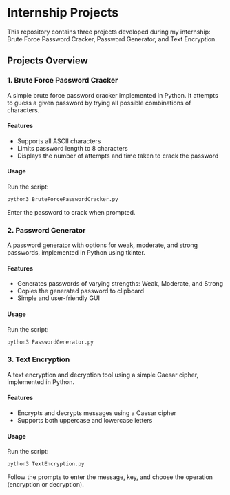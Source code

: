
# Internship Projects

This repository contains three projects developed during my internship: Brute Force Password Cracker, Password Generator, and Text Encryption.

## Projects Overview

### 1. Brute Force Password Cracker

A simple brute force password cracker implemented in Python. It attempts to guess a given password by trying all possible combinations of characters.

#### Features
- Supports all ASCII characters
- Limits password length to 8 characters
- Displays the number of attempts and time taken to crack the password

#### Usage
Run the script:
```sh
python3 BruteForcePasswordCracker.py
```

Enter the password to crack when prompted.

### 2. Password Generator

A password generator with options for weak, moderate, and strong passwords, implemented in Python using tkinter.

#### Features
- Generates passwords of varying strengths: Weak, Moderate, and Strong
- Copies the generated password to clipboard
- Simple and user-friendly GUI

#### Usage
Run the script:
```sh
python3 PasswordGenerator.py
```

### 3. Text Encryption

A text encryption and decryption tool using a simple Caesar cipher, implemented in Python.

#### Features
- Encrypts and decrypts messages using a Caesar cipher
- Supports both uppercase and lowercase letters

#### Usage
Run the script:
```sh
python3 TextEncryption.py
```

Follow the prompts to enter the message, key, and choose the operation (encryption or decryption).
